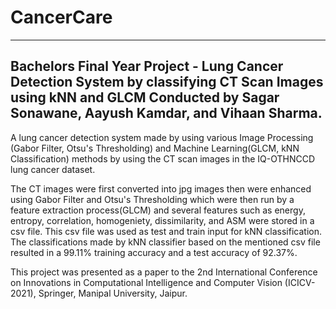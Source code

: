 # CancerCare
----------------------------------------------------------------------------------
Bachelors Final Year Project - Lung Cancer Detection System by classifying CT Scan Images using kNN and GLCM
Conducted by Sagar Sonawane, Aayush Kamdar, and Vihaan Sharma. 
----------------------------------------------------------------------------------
A lung cancer detection system made by using various Image Processing (Gabor Filter, Otsu's Thresholding) and Machine Learning(GLCM, kNN Classification) methods by using the CT scan images in the IQ-OTHNCCD lung cancer dataset.

The CT images were first converted into jpg images then were enhanced using Gabor Filter and Otsu's Thresholding which were then run by a feature extraction process(GLCM) and several features such as energy, entropy, correlation, homogeniety, dissimilarity, and ASM were stored in a csv file. This csv file was used as test and train input for kNN classification. The classifications made by kNN classifier based on the mentioned csv file resulted in a 99.11% training accuracy and a test accuracy of 92.37%.

This project was presented as a paper to the 2nd International Conference on Innovations in Computational Intelligence and Computer Vision (ICICV-2021), Springer, Manipal University, Jaipur. 
